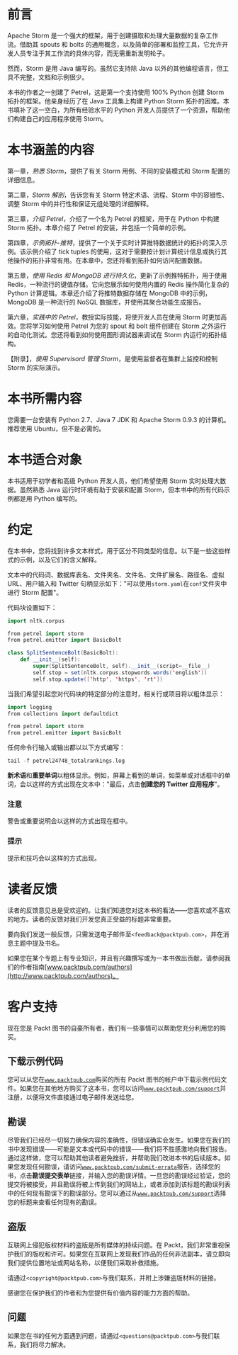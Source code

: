 # 前言

Apache Storm 是一个强大的框架，用于创建摄取和处理大量数据的复杂工作流。借助其 spouts 和 bolts 的通用概念，以及简单的部署和监控工具，它允许开发人员专注于其工作流的具体内容，而无需重新发明轮子。

然而，Storm 是用 Java 编写的。虽然它支持除 Java 以外的其他编程语言，但工具不完整，文档和示例很少。

本书的作者之一创建了 Petrel，这是第一个支持使用 100% Python 创建 Storm 拓扑的框架。他亲身经历了在 Java 工具集上构建 Python Storm 拓扑的困难。本书填补了这一空白，为所有经验水平的 Python 开发人员提供了一个资源，帮助他们构建自己的应用程序使用 Storm。

# 本书涵盖的内容

第一章，*熟悉 Storm*，提供了有关 Storm 用例、不同的安装模式和 Storm 配置的详细信息。

第二章，*Storm 解剖*，告诉您有关 Storm 特定术语、流程、Storm 中的容错性、调整 Storm 中的并行性和保证元组处理的详细解释。

第三章，*介绍 Petrel*，介绍了一个名为 Petrel 的框架，用于在 Python 中构建 Storm 拓扑。本章介绍了 Petrel 的安装，并包括一个简单的示例。

第四章，*示例拓扑-推特*，提供了一个关于实时计算推特数据统计的拓扑的深入示例。该示例介绍了 tick tuples 的使用，这对于需要按计划计算统计信息或执行其他操作的拓扑非常有用。在本章中，您还将看到拓扑如何访问配置数据。

第五章，*使用 Redis 和 MongoDB 进行持久化*，更新了示例推特拓扑，用于使用 Redis，一种流行的键值存储。它向您展示如何使用内置的 Redis 操作简化复杂的 Python 计算逻辑。本章还介绍了将推特数据存储在 MongoDB 中的示例，MongoDB 是一种流行的 NoSQL 数据库，并使用其聚合功能生成报告。

第六章，*实践中的 Petrel*，教授实际技能，将使开发人员在使用 Storm 时更加高效。您将学习如何使用 Petrel 为您的 spout 和 bolt 组件创建在 Storm 之外运行的自动化测试。您还将看到如何使用图形调试器来调试在 Storm 内运行的拓扑结构。

【附录】，*使用 Supervisord 管理 Storm*，是使用监督者在集群上监控和控制 Storm 的实际演示。

# 本书所需内容

您需要一台安装有 Python 2.7、Java 7 JDK 和 Apache Storm 0.9.3 的计算机。推荐使用 Ubuntu，但不是必需的。

# 本书适合对象

本书适用于初学者和高级 Python 开发人员，他们希望使用 Storm 实时处理大数据。虽然熟悉 Java 运行时环境有助于安装和配置 Storm，但本书中的所有代码示例都是用 Python 编写的。

# 约定

在本书中，您将找到许多文本样式，用于区分不同类型的信息。以下是一些这些样式的示例，以及它们的含义解释。

文本中的代码词、数据库表名、文件夹名、文件名、文件扩展名、路径名、虚拟 URL、用户输入和 Twitter 句柄显示如下："可以使用`storm.yaml`在`conf`文件夹中进行 Storm 配置"。

代码块设置如下：

```scala
import nltk.corpus

from petrel import storm
from petrel.emitter import BasicBolt

class SplitSentenceBolt(BasicBolt):
    def __init__(self):
        super(SplitSentenceBolt, self).__init__(script=__file__)
        self.stop = set(nltk.corpus.stopwords.words('english'))
        self.stop.update(['http', 'https', 'rt'])
```

当我们希望引起您对代码块的特定部分的注意时，相关行或项目将以粗体显示：

```scala
import logging
from collections import defaultdict

from petrel import storm
from petrel.emitter import BasicBolt
```

任何命令行输入或输出都以以下方式编写：

```scala
tail -f petrel24748_totalrankings.log
```

**新术语**和**重要单词**以粗体显示。例如，屏幕上看到的单词，如菜单或对话框中的单词，会以这样的方式出现在文本中："最后，点击**创建您的 Twitter 应用程序**"。

### 注意

警告或重要说明会以这样的方式出现在框中。

### 提示

提示和技巧会以这样的方式出现。

# 读者反馈

读者的反馈意见总是受欢迎的。让我们知道您对这本书的看法——您喜欢或不喜欢的地方。读者的反馈对我们开发您真正受益的标题非常重要。

要向我们发送一般反馈，只需发送电子邮件至`<feedback@packtpub.com>`，并在消息主题中提及书名。

如果您在某个专题上有专业知识，并且有兴趣撰写或为一本书做出贡献，请参阅我们的作者指南[www.packtpub.com/authors](http://www.packtpub.com/authors)。

# 客户支持

现在您是 Packt 图书的自豪所有者，我们有一些事情可以帮助您充分利用您的购买。

## 下载示例代码

您可以从您在[`www.packtpub.com`](http://www.packtpub.com)购买的所有 Packt 图书的帐户中下载示例代码文件。如果您在其他地方购买了这本书，您可以访问[`www.packtpub.com/support`](http://www.packtpub.com/support)并注册，以便将文件直接通过电子邮件发送给您。

## 勘误

尽管我们已经尽一切努力确保内容的准确性，但错误确实会发生。如果您在我们的书中发现错误——可能是文本或代码中的错误——我们将不胜感激地向我们报告。通过这样做，您可以帮助其他读者避免挫折，并帮助我们改进本书的后续版本。如果您发现任何勘误，请访问[`www.packtpub.com/submit-errata`](http://www.packtpub.com/submit-errata)报告，选择您的书，点击**勘误提交表单**链接，并输入您的勘误详情。一旦您的勘误经过验证，您的提交将被接受，并且勘误将被上传到我们的网站上，或者添加到该标题的勘误列表中的任何现有勘误下的勘误部分。您可以通过从[`www.packtpub.com/support`](http://www.packtpub.com/support)选择您的标题来查看任何现有的勘误。

## 盗版

互联网上侵犯版权材料的盗版是所有媒体的持续问题。在 Packt，我们非常重视保护我们的版权和许可。如果您在互联网上发现我们作品的任何非法副本，请立即向我们提供位置地址或网站名称，以便我们采取补救措施。

请通过`<copyright@packtpub.com>`与我们联系，并附上涉嫌盗版材料的链接。

感谢您在保护我们的作者和为您提供有价值内容的能力方面的帮助。

## 问题

如果您在书的任何方面遇到问题，请通过`<questions@packtpub.com>`与我们联系，我们将尽力解决。
